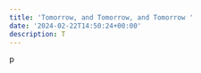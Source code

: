```yaml
---
title: 'Tomorrow, and Tomorrow, and Tomorrow '
date: '2024-02-22T14:50:24+00:00'
description: T
---
```

p
